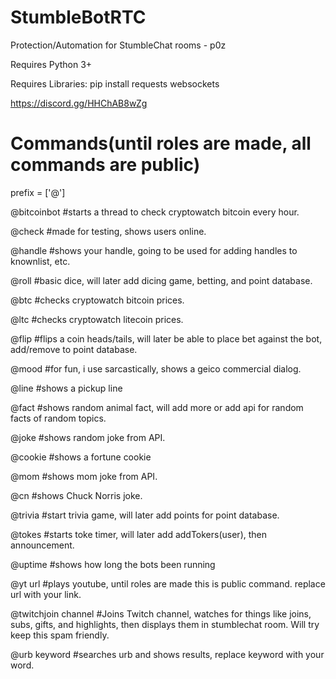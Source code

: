# StumbleBotRTC
Protection/Automation for StumbleChat rooms - p0z

Requires Python 3+

Requires Libraries:
pip install requests websockets

https://discord.gg/HHChAB8wZg

# Commands(until roles are made, all commands are public)

prefix = ['@']

@bitcoinbot
#starts a thread to check cryptowatch bitcoin every hour.

@check
#made for testing, shows users online.

@handle
#shows your handle, going to be used for adding handles to knownlist, etc.

@roll
#basic dice, will later add dicing game, betting, and point database.

@btc
#checks cryptowatch bitcoin prices.

@ltc
#checks cryptowatch litecoin prices.

@flip
#flips a coin heads/tails, will later be able to place bet against the bot, add/remove to point database.

@mood
#for fun, i use sarcastically, shows a geico commercial dialog.

@line
#shows a pickup line

@fact
#shows random animal fact, will add more or add api for random facts of random topics.

@joke
#shows random joke from API.

@cookie
#shows a fortune cookie

@mom
#shows mom joke from API.

@cn
#shows Chuck Norris joke.

@trivia
#start trivia game, will later add points for point database.

@tokes
#starts toke timer, will later add addTokers(user), then announcement.

@uptime
#shows how long the bots been running

@yt url
#plays youtube, until roles are made this is public command. replace url with your link.

@twitchjoin channel
#Joins Twitch channel, watches for things like joins, subs, gifts, and highlights, then displays them in stumblechat room. Will try keep this spam friendly.

@urb keyword
#searches urb and shows results, replace keyword with your word.
